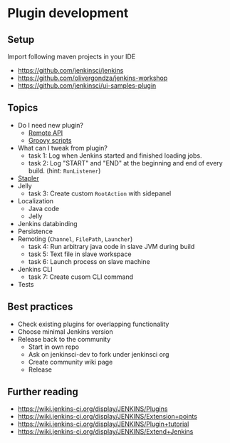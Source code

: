 # Plugin development

## Setup

Import following maven projects in your IDE

- https://github.com/jenkinsci/jenkins
- https://github.com/olivergondza/jenkins-workshop
- https://github.com/jenkinsci/ui-samples-plugin

## Topics

- Do I need new plugin?
  - [Remote API](https://wiki.jenkins-ci.org/display/JENKINS/Remote+access+API)
  - [Groovy scripts](https://wiki.jenkins-ci.org/display/JENKINS/Jenkins+Script+Console)
- What can I tweak from plugin?
  - task 1: Log when Jenkins started and finished loading jobs.
  - task 2: Log "START" and "END" at the beginning and end of every build. (hint: `RunListener`)
- [Stapler](http://stapler.kohsuke.org/reference.html)
- Jelly
  - task 3: Create custom `RootAction` with sidepanel
- Localization
  - Java code
  - Jelly
- Jenkins databinding
- Persistence
- Remoting (`Channel`, `FilePath`, `Launcher`)
  - task 4: Run arbitrary java code in slave JVM during build
  - task 5: Text file in slave workspace
  - task 6: Launch process on slave machine
- Jenkins CLI
  - task 7: Create cusom CLI command
- Tests

## Best practices

- Check existing plugins for overlapping functionality
- Choose minimal Jenkins version
- Release back to the community
  - Start in own repo
  - Ask on jenkinsci-dev to fork under jenkinsci org
  - Create community wiki page
  - Release

## Further reading

- https://wiki.jenkins-ci.org/display/JENKINS/Plugins
- https://wiki.jenkins-ci.org/display/JENKINS/Extension+points
- https://wiki.jenkins-ci.org/display/JENKINS/Plugin+tutorial
- https://wiki.jenkins-ci.org/display/JENKINS/Extend+Jenkins
